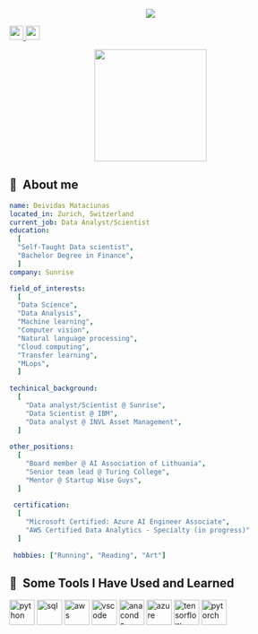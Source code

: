 
<p align="center">
  <img src="https://capsule-render.vercel.app/api?type=transparent&color=black&height=100&section=header&text=Welcome%20everyone!&fontSize=50" />
</p>

<a href="https://www.linkedin.com/in/deividas-mataciunas/">
  <img height="25" src="https://cdn1.iconfinder.com/data/icons/social-media-rounded-corners/512/Rounded_Linkedin2_svg-512.png"/>
</a>

<a href="https://twitter.com/DeividasMat/">
  <img height="25" src="https://cdn1.iconfinder.com/data/icons/social-media-rounded-corners/512/Rounded_Twitter5_svg-512.png"/>
</a>


<p align="center">
  <img height="200" src="https://pbs.twimg.com/media/FZ5b7o3XwAAgCJ5?format=jpg&name=medium"/>
</p>

<h2> 🚀 &nbsp;About me</h2>

```yaml
name: Deividas Mataciunas
located_in: Zurich, Switzerland
current_job: Data Analyst/Scientist
education:
  [
  "Self-Taught Data scientist",
  "Bachelor Degree in Finance",
  ]
company: Sunrise

field_of_interests:
  [
  "Data Science",
  "Data Analysis",
  "Machine learning",
  "Computer vision",
  "Natural language processing",
  "Cloud computing",
  "Transfer learning",
  "MLops",
  ]
  
techinical_background:
  [
    "Data analyst/Scientist @ Sunrise",
    "Data Scientist @ IBM",
    "Data analyst @ INVL Asset Management",
  ]
 
other_positions:
  [
    "Board member @ AI Association of Lithuania",
    "Senior team lead @ Turing College",
    "Mentor @ Startup Wise Guys",
  ]
 
 certification:
  [
    "Microsoft Certified: Azure AI Engineer Associate",
    "AWS Certified Data Analytics - Specialty (in progress)"
  ]
 
 hobbies: ["Running", "Reading", "Art"]

```

<h2> 🚀 &nbsp;Some Tools I Have Used and Learned</h2>
<p align="left">
<img src="https://cdn4.iconfinder.com/data/icons/logos-and-brands/512/267_Python_logo-512.png" alt="python" width="45" height="45"/>
<img src="https://cdn3.iconfinder.com/data/icons/lexter-flat-colorfull-file-formats/56/sql-512.png" alt="sql" width="45" height="45"/>
<img src="https://cdn.icon-icons.com/icons2/2407/PNG/512/aws_icon_146074.png" alt="aws" width="45" height="45"/>
<img src="https://cdn.jsdelivr.net/gh/devicons/devicon/icons/vscode/vscode-original.svg" alt="vscode" width="45" height="45"/>
<img src="https://www.psych.mcgill.ca/labs/mogillab/anaconda2/pkgs/anaconda-navigator-1.4.3-py27_0/lib/python2.7/site-packages/anaconda_navigator/static/images/anaconda-icon-48x48.png" alt="anaconda" width="45" height="45"/>
<img src="https://cdn-icons-png.flaticon.com/512/873/873107.png" alt="azure" width="45" height="45"/>
<img src="https://upload.wikimedia.org/wikipedia/commons/thumb/2/2d/Tensorflow_logo.svg/173px-Tensorflow_logo.svg.png" alt="tensorflow" width="45" height="45"/>
<img src="https://upload.wikimedia.org/wikipedia/commons/thumb/1/10/PyTorch_logo_icon.svg/1200px-PyTorch_logo_icon.svg.png" alt="pytorch" width="45" height="45"/>
</p>


